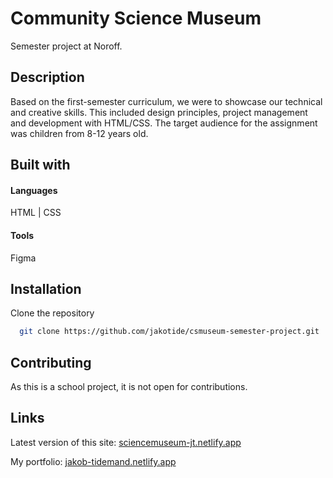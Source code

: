

# Community Science Museum

Semester project at Noroff.

## Description

Based on the first-semester curriculum, we were to showcase our technical and creative skills. This included design principles, project management and development with HTML/CSS.
The target audience for the assignment was children from 8-12 years old. 

## Built with

#### Languages

HTML | CSS 

#### Tools

Figma 





## Installation

Clone the repository

```bash
  git clone https://github.com/jakotide/csmuseum-semester-project.git
```
    
## Contributing

As this is a school project, it is not open for contributions.


## Links

Latest version of this site: [sciencemuseum-jt.netlify.app](https://sciencemuseum-jt.netlify.app)

My portfolio: [jakob-tidemand.netlify.app](https://jakob-tidemand.netlify.app)
